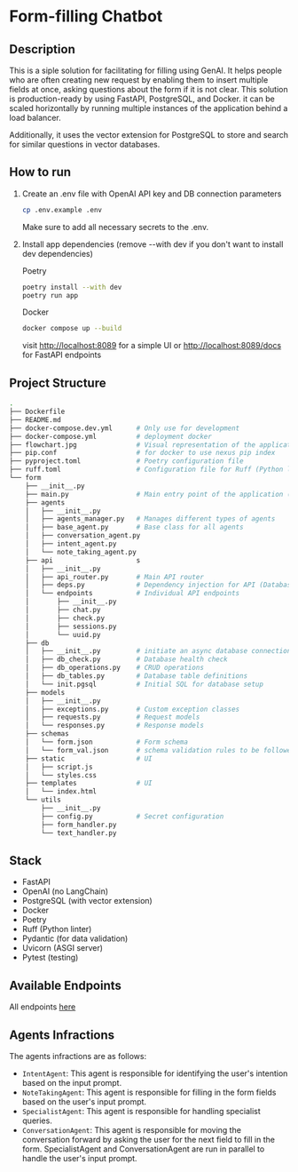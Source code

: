 # Form-filling Chatbot

## Description

This is a siple solution for facilitating for filling using GenAI. It helps people who are often creating new request by enabling them to insert multiple fields at once, asking questions about the form if it is not clear. This solution is production-ready by using FastAPI, PostgreSQL, and Docker. it can be scaled horizontally by running multiple instances of the application behind a load balancer.

Additionally, it uses the vector extension for PostgreSQL to store and search for similar questions in vector databases.

## How to run

1. Create an .env file with OpenAI API key and DB connection parameters

    ```bash
    cp .env.example .env
    ```

    Make sure to add all necessary secrets to  the .env.

2. Install app dependencies (remove --with dev if you don't want to install dev dependencies)

    Poetry

    ```bash
    poetry install --with dev
    poetry run app
    ```

    Docker

    ```bash
    docker compose up --build
    ```

    visit <http://localhost:8089> for a simple UI or <http://localhost:8089/docs> for FastAPI endpoints

## Project Structure

```bash
.
├── Dockerfile
├── README.md
├── docker-compose.dev.yml      # Only use for development
├── docker-compose.yml          # deployment docker
├── flowchart.jpg               # Visual representation of the application flow
├── pip.conf                    # for docker to use nexus pip index
├── pyproject.toml              # Poetry configuration file
├── ruff.toml                   # Configuration file for Ruff (Python linter)
└── form
    ├── __init__.py
    ├── main.py                 # Main entry point of the application (FastAPI app)
    ├── agents
    │   ├── __init__.py
    │   ├── agents_manager.py   # Manages different types of agents
    │   ├── base_agent.py       # Base class for all agents
    │   ├── conversation_agent.py
    │   ├── intent_agent.py
    │   └── note_taking_agent.py
    ├── api                     s
    │   ├── __init__.py
    │   ├── api_router.py       # Main API router
    │   ├── deps.py             # Dependency injection for API (Database connection)
    │   └── endpoints           # Individual API endpoints
    │       ├── __init__.py
    │       ├── chat.py
    │       ├── check.py
    │       ├── sessions.py
    │       └── uuid.py
    ├── db
    │   ├── __init__.py         # initiate an async database connection
    │   ├── db_check.py         # Database health check
    │   ├── db_operations.py    # CRUD operations
    │   ├── db_tables.py        # Database table definitions
    │   └── init.pgsql          # Initial SQL for database setup
    ├── models
    │   ├── __init__.py
    │   ├── exceptions.py       # Custom exception classes
    │   ├── requests.py         # Request models
    │   └── responses.py        # Response models
    ├── schemas
    │   └── form.json           # Form schema
    │   └── form_val.json       # schema validation rules to be followed
    ├── static                  # UI
    │   ├── script.js
    │   └── styles.css
    ├── templates               # UI
    │   └── index.html
    └── utils
        ├── __init__.py
        ├── config.py           # Secret configuration
        ├── form_handler.py
        └── text_handler.py
```


## Stack

- FastAPI
- OpenAI (no LangChain)
- PostgreSQL (with vector extension)
- Docker
- Poetry
- Ruff (Python linter)
- Pydantic (for data validation)
- Uvicorn (ASGI server)
- Pytest (testing)

## Available Endpoints

All endpoints [here](./ENDPOINTS.md)

## Agents Infractions

The agents infractions are as follows:
- `IntentAgent`: This agent is responsible for identifying the user's intention based on the input prompt.
- `NoteTakingAgent`: This agent is responsible for filling in the form fields based on the user's input prompt.
- `SpecialistAgent`: This agent is responsible for handling specialist queries.
- `ConversationAgent`: This agent is responsible for moving the conversation forward by asking the user for the next field to fill in the form.
SpecialistAgent and ConversationAgent are run in parallel to handle the user's input prompt.
